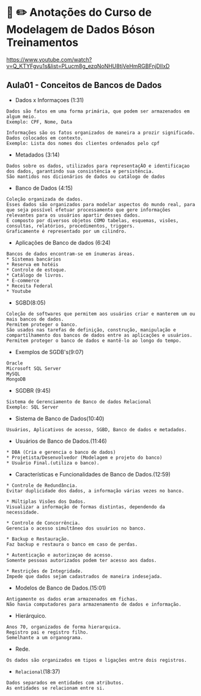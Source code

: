 # :notebook: :pencil2: Anotações do Curso de Modelagem de Dados Bóson Treinamentos

https://www.youtube.com/watch?v=Q_KTYFgvu1s&list=PLucm8g_ezqNoNHU8tjVeHmRGBFnjDIlxD

## Aula01 - Conceitos de Bancos de Dados
* Dados x Informaçoes (1:31)

```
Dados são fatos em uma forma primária, que podem ser armazenados em algum meio.
Exemplo: CPF, Nome, Data
```
```
Informações são os fatos organizados de maneira a prozir significado.
Dados colocados em contexto.
Exemplo: Lista dos nomes dos clientes ordenados pelo cpf
```

* Metadados (3:14)
```
Dados sobre os dados, utilizados para representaçÃO e identificaçao dos dados, garantindo sua consistência e persistência.
São mantidos nos dicionários de dados ou catálogo de dados
```

* Banco de Dados (4:15)
```
Coleção organizada de dados.
Esses dados são organizados para modelar aspectos do mundo real, para que seja possível efetuar processamento que gere informações relevantes para os usuários apartir desses dados.
É composto por diversos objetos COMO tabelas, esquemas, visões, consultas, relatórios, procedimentos, triggers.
Graficamente é representado por um cilindro.
```

* Aplicações de Banco de dados (6:24)
```
Bancos de dados encontram-se em ínumeras áreas.
* Sistemas bancários
* Reserva em hotéis 
* Controle de estoque.
* Catálogo de livros.
* E-commerce
* Receita Federal
* Youtube
```

* SGBD(8:05)
```
Coleção de softwares que permitem aos usuários criar e manterem um ou mais bancos de dados.
Permitem proteger o banco.
São usados nas tarefas de definição, construção, manipulação e compartilhamento dos bancos de dados entre as aplicações e usuários.
Permitem proteger o banco de dados e mantê-lo ao longo do tempo.
```

* Exemplos de SGDB's(9:07)
```
Oracle
Microsoft SQL Server
MySQL
MongoDB
```

* SGDBR (9:45)
```
Sistema de Gerenciamento de Banco de dados Relacional
Exemplo: SQL Server
```

* Sistema de Banco de Dados(10:40)
```
Usuários, Aplicativos de acesso, SGBD, Banco de dados e metadados.
```

* Usuários de Banco de Dados.(11:46)
```
* DBA (Cria e gerencia o banco de dados)
* Projetista/Desenvolvedor (Modelagem e projeto do banco)
* Usuário Final.(utiliza o banco).
```

* Características e Funcionalidades de Banco de Dados.(12:59)
```
* Controle de Redundância.
Evitar duplicidade dos dados, a informação várias vezes no banco.

* Múltiplas Visões dos Dados.
Visualizar a informação de formas distintas, dependendo da necessidade.

* Controle de Concorrência.
Gerencia o acesso simultâneo dos usuários no banco.

* Backup e Restauração.
Faz backup e restaura o banco em caso de perdas.

* Autenticação e autorizaçao de acesso.
Somente pessoas autorizados podem ter acesso aos dados.

* Restrições de Integridade.
Impede que dados sejam cadastrados de maneira indesejada.
```

* Modelos de Banco de Dados.(15:01)
```
Antigamente os dados eram armazenados em fichas.
Não havia computadores para armazenamento de dados e informação.
```

* Hierárquico.
```
Anos 70, organizados de forma hierarquica.
Registro pai e registro filho.
Semelhante a um organograma.
```

* Rede.
```
Os dados são organizados em tipos e ligações entre dois registros.
```

* `Relacional`(18:37)
```
Dados separados em entidades com atributos.
As entidades se relacionam entre si.
```